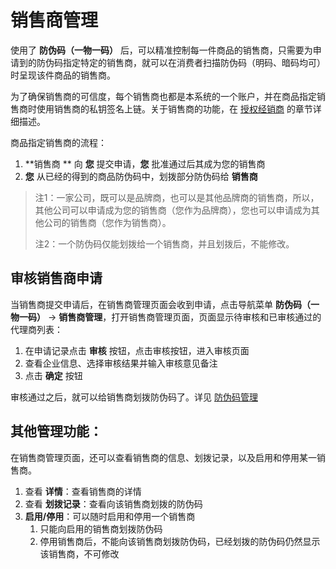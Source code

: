# 销售商管理

使用了 **防伪码（一物一码）** 后，可以精准控制每一件商品的销售商，只需要为申请到的防伪码指定特定的销售商，就可以在消费者扫描防伪码（明码、暗码均可）时呈现该件商品的销售商。

为了确保销售商的可信度，每个销售商也都是本系统的一个账户，并在商品指定销售商时使用销售商的私钥签名上链。关于销售商的功能，在 [授权经销商](/c5/c5-1.md) 的章节详细描述。

商品指定销售商的流程：

1. **销售商 ** 向 **您** 提交申请，**您** 批准通过后其成为您的销售商
2. **您** 从已经的得到的商品防伪码中，划拨部分防伪码给 **销售商**



> 注1：一家公司，既可以是品牌商，也可以是其他品牌商的销售商，所以，其他公司可以申请成为您的销售商（您作为品牌商），您也可以申请成为其他公司的销售商（您作为销售商）。
> 
> 注2：一个防伪码仅能划拨给一个销售商，并且划拨后，不能修改。


## 审核销售商申请

当销售商提交申请后，在销售商管理页面会收到申请，点击导航菜单 **防伪码（一物一码）** → **销售商管理**，打开销售商管理页面，页面显示待审核和已审核通过的代理商列表：

1. 在申请记录点击 **审核** 按钮，点击审核按钮，进入审核页面
2. 查看企业信息、选择审核结果并输入审核意见备注
3. 点击 **确定** 按钮

审核通过之后，就可以给销售商划拨防伪码了。详见 [防伪码管理](/c3/c3-3/c3-3-2.md)



## 其他管理功能：

在销售商管理页面，还可以查看销售商的信息、划拨记录，以及启用和停用某一销售商。

1. 查看 **详情**：查看销售商的详情
2. 查看 **划拨记录**：查看向该销售商划拨的防伪码
3. **启用/停用**：可以随时启用和停用一个销售商
   1. 只能向启用的销售商划拨防伪码
   2. 停用销售商后，不能向该销售商划拨防伪码，已经划拨的防伪码仍然显示该销售商，不可修改

